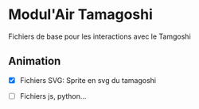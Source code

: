 # Modul'Air Tamagoshi

Fichiers de base pour les interactions avec le Tamgoshi

## Animation 
- [x] Fichiers SVG: Sprite en svg du tamagoshi
- [ ] Fichiers js, python...
  